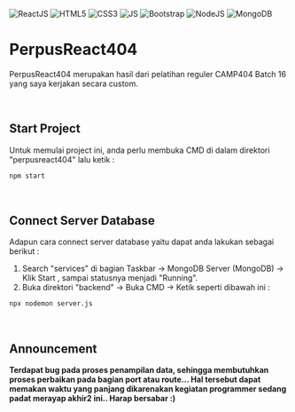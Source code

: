 ![ReactJS](https://img.shields.io/badge/-React%20JS-darkcyan?style=flat&logo=react)
![HTML5](https://img.shields.io/badge/-HTML%205-purple.svg?&logo=html5)
![CSS3](https://img.shields.io/badge/-CSS%203-green.svg?&logo=css3)
![JS](https://img.shields.io/badge/-Javascript-brown.svg?&logo=javascript)
![Bootstrap](https://img.shields.io/badge/-Bootstrap%205-white.svg?&logo=bootstrap)
![NodeJS](https://img.shields.io/badge/-Node%20JS-light.svg?&color=9FE2BF&logo=node.js)
![MongoDB](https://img.shields.io/badge/-Mongo%20DB-darkgreen.svg?&logo=mongodb)

# PerpusReact404
<p>PerpusReact404 merupakan hasil dari pelatihan reguler CAMP404 Batch 16 yang saya kerjakan secara custom.</p>
<br>

## Start Project

Untuk memulai project ini, anda perlu membuka CMD di dalam direktori "perpusreact404" lalu ketik :

````bash
npm start
````
<br>

## Connect Server Database

Adapun cara connect server database yaitu dapat anda lakukan sebagai berikut :
1. Search "services" di bagian Taskbar -> MongoDB Server (MongoDB) -> Klik Start , sampai statusnya menjadi "Running".
2. Buka direktori "backend" -> Buka CMD -> Ketik seperti dibawah ini :

````bash
npx nodemon server.js
````

<br>

## Announcement
<b>Terdapat bug pada proses penampilan data, sehingga membutuhkan proses perbaikan pada bagian port atau route... Hal tersebut dapat memakan waktu yang panjang dikarenakan kegiatan programmer sedang padat merayap akhir2 ini.. Harap bersabar :)</b>

